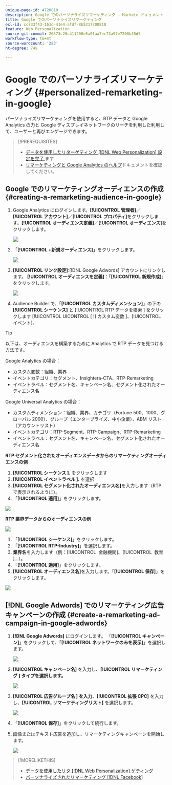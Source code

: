 ```yaml
---
unique-page-id: 4720810
description: Google でのパーソナライズリマーケティング — Marketo ドキュメント - 製品ドキュメント
title: Google でのパーソナライズリマーケティング
exl-id: cc733f43-161d-41e4-afdf-8b5217700810
feature: Web Personalization
source-git-commit: 26573c20c411208e5a01aa7ec73a97e7208b35d5
workflow-type: tm+mt
source-wordcount: '283'
ht-degree: 74%

---
```


# Google でのパーソナライズリマーケティング {#personalized-remarketing-in-google}

パーソナライズリマーケティングを使用すると、RTP データと  Google Analytics の力と Google ディスプレイネットワークのリーチを利用した利用して、ユーザーと再びエンゲージできます。

>[!PREREQUISITES]
>
>* [ データを使用したリターゲティング  [!DNL Web Personalization]  設定を完了 ](/help/marketo/product-docs/web-personalization/website-retargeting/retargeting-with-web-personalization-data.md) ます
>* [リマーケティングと Google Analytics のヘルプ](https://support.google.com/analytics/topic/2611283?hl=en&ref_topic=3413645)ドキュメントを確認してください。

## Google でのリマーケティングオーディエンスの作成 {#creating-a-remarketing-audience-in-google}

1. Google Analytics にログインします。**[!UICONTROL 管理者]**／**[!UICONTROL アカウント]**／**[!UICONTROL プロパティ]**&#x200B;をクリックします。**[!UICONTROL オーディエンス定義]**／**[!UICONTROL オーディエンス]**&#x200B;をクリックします。

   ![](assets/remarketing-ga-screenshots.jpg)

1. 「**[!UICONTROL +新規オーディエンス]**」をクリックします。

   ![](assets/image2015-1-15-17-3a26-3a40.png)

1. **[!UICONTROL リンク設定]**:[!DNL Google Adwords] アカウントにリンクします。 **[!UICONTROL オーディエンスを定義]**：「**[!UICONTROL 新規作成]**」をクリックします。

   ![](assets/image2015-1-15-17-3a32-3a4.png)

1. Audience Builder で、「**[!UICONTROL カスタムディメンション]**」の下の **[!UICONTROL シーケンス]** と [!UICONTROL RTP データを検索 &#x200B;] をクリックします [!UICONTROL UICONTROL [ !] カスタム変数 &#x200B;]、[!UICONTROL &#x200B; イベント &#x200B;]。

>[!TIP]
>
>以下は、オーディエンスを構築するために Analytics で RTP データを見つける方法です。
>
>Google Analytics の場合：
>
>* カスタム変数：組織、業界
>* イベントカテゴリ：セグメント、Insightera-CTA、RTP-Remarketing
>* イベントラベル：セグメント名、キャンペーン名、セグメント化されたオーディエンス名
>
>Google Universal Analytics の場合：
>
>* カスタムディメンション：組織、業界、カテゴリ（Fortune 500、1000、グローバル 2000）、グループ（エンタープライズ、中小企業）、ABM リスト（アカウントリスト）
>* イベントカテゴリ：RTP-Segment、RTP-Campaign、RTP-Remarketing
>* イベントラベル：セグメント名、キャンペーン名、セグメント化されたオーディエンス名

**RTP セグメント化されたオーディエンスデータからのリマーケティングオーディエンスの例**

1. **[!UICONTROL シーケンス &#x200B;].** をクリックします
1. **[!UICONTROL イベントラベル &#x200B;].** を選択
1. **[!UICONTROL セグメント化されたオーディエンス名]**&#x200B;を入力します（RTP で表示されるように）。
1. 「**[!UICONTROL 適用]**」をクリックします。

![](assets/image2015-2-10-14-3a51-3a43.png)

**RTP 業界データからのオーディエンスの例**

![](assets/image2015-1-15-17-3a36-3a5.png)

1. 「**[!UICONTROL シーケンス]**」をクリックします。
1. 「**[!UICONTROL RTP-Industry]**」を選択します。
1. **業界名**&#x200B;を入力します（例：[!UICONTROL &#x200B; 金融機関 &#x200B;]、[!UICONTROL &#x200B; 教育 &#x200B;]...）。
1. 「**[!UICONTROL 適用]**」をクリックします。
1. **[!UICONTROL オーディエンス名]**&#x200B;を入力します。「**[!UICONTROL 保存]**」をクリックします。

![](assets/image2015-1-15-18-3a29-3a16.png)

## [!DNL Google Adwords] でのリマーケティング広告キャンペーンの作成 {#create-a-remarketing-ad-campaign-in-google-adwords}

1. **[!DNL Google Adwords]** にログインします。 「**[!UICONTROL キャンペーン]**」をクリックして、「**[!UICONTROL ネットワークのみを表示]**」を選択します。

   ![](assets/image2015-1-15-18-3a31-3a58.png)

1. **[!UICONTROL キャンペーン名]** を入力し、**[!UICONTROL リマーケティング &#x200B;] タイプを選択します。**

   ![](assets/image2015-1-15-18-3a35-3a7.png)

1. **[!UICONTROL 広告グループ名 &#x200B;] を入力**、**[!UICONTROL 拡張 CPC]** を入力し、**[!UICONTROL リマーケティングリスト]** を選択します。

   ![](assets/image2015-1-15-18-3a51-3a57.png)

1. 「**[!UICONTROL 保存]**」をクリックして続行します。
1. 画像またはテキスト広告を追加し、リマーケティングキャンペーンを開始します。

   ![](assets/image2015-1-15-18-3a47-3a21.png)

>[!MORELIKETHIS]
>
>* [ データを使用したリタ  [!DNL Web Personalization]  ゲティング ](/help/marketo/product-docs/web-personalization/website-retargeting/retargeting-with-web-personalization-data.md)
>* [ パーソナライズされたリマーケティング  [!DNL Facebook]](/help/marketo/product-docs/web-personalization/website-retargeting/personalized-remarketing-in-facebook.md)
